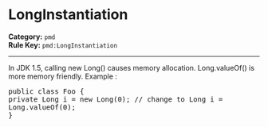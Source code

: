 
# LongInstantiation
**Category:** `pmd`<br/>
**Rule Key:** `pmd:LongInstantiation`<br/>


-----

In JDK 1.5, calling new Long() causes memory allocation. Long.valueOf() is more memory friendly. Example :
<pre>
public class Foo {
private Long i = new Long(0); // change to Long i =
Long.valueOf(0);
}
  </pre>

